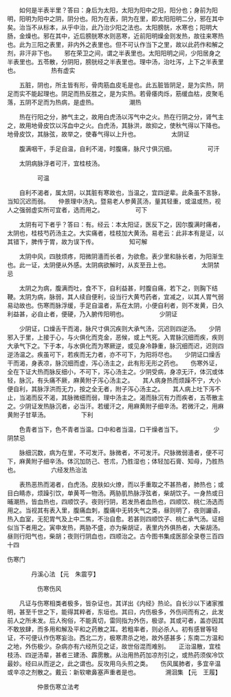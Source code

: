 <!-- { "loadSidebar": true } -->
　　如何是半表半里？答曰：身后为太阳，太阳为阳中之阳，阳分也；身前为阳明，阳明为阳中之阴，阴分也。阳为在表，阴为在里，即太阳阳明二分，邪在其中矣。治当不从标本，从乎中治，此乃治少阳之法也。太阳膀胱，水寒也；阳明大肠，金燥也。邪在其中，近后膀胱寒水则恶寒，近前阳明燥金则发热，故往来寒热也。此为三阳之表里，非内外之表里也。但不可认作当下之里，故以此药作和解之剂，非汗非下也。　　邪在荣卫之间，谓之半表里也。太阳阳明之间，少阳居身之半表里也。五苓散，分阴阳，膀胱经之半表里也。理中汤，治吐泻，上下之半表里也。
　　　　　热有虚实

　　五脏，阴也，所主皆有形，骨肉筋血皮毛是也。此五脏皆阴足，是为实热，阴足而实不能起理也。阴足而热反胜之，是为实热。若骨痿肉烁，筋缓血枯，皮聚毛落，五阴不足而为热病，是虚热。
　　　　　潮热

　　热在行阳之分，肺气主之，故用白虎汤以泻气中之火。热在行阴之分，肾气主之，故用地骨皮饮以泻血中之火。白虎汤，其脉洪，故抑之，使秋气得以下降也。地骨皮饮，其脉弦，故举之，使春气得以上升也。
　　　　　太阴证

　　腹满咽干，手足自温，自利不渴，时腹痛，脉尺寸俱沉细。
　　　　　可汗

　　太阴病脉浮者可汗，宜桂枝汤。

　　　　　可温

　　自利不渴者，属太阴，以其脏有寒故也，当温之，宜四逆辈。此条虽不言脉，当知沉迟而弱。　　仲景理中汤丸，暨易老人参黄芪汤，量其轻重，或温或热，视人之强弱虚实所可宜者，选而用之。
　　　　　可下

　　太阴有可下者乎？答曰：有。经云：本太阳证，医反下之，因尔腹满时痛者，太阴也，桂枝芍药汤主之。大实痛者，桂枝加大黄汤。易老云：此非本有是证，以其错下，脾传于胃，故为误下传。
　　　　　知可解

　　太阴中风，四肢烦疼，阳微阴濇而长者，为欲愈。表少里和脉长者，为阳渐生也。此一证，太阴便从外感。太阴病欲解时，从亥至丑上也。
　　　　　太阴禁忌

　　太阴之为病，腹满而吐，食不下，自利益甚，时腹自痛，若下之，则胸下结鞕。太阴为病，脉弱，其人续自便利，设当行大黄芍药者，宜减之，以其人胃气弱易动故也。伤寒而脉浮缓，手足自温者，系在太阴，小便自利者，则不发黄，日久利益甚，必自止者，便硬，乃入腑传阳明也。
　　　　　少阴证

　　少阴证，口燥舌干而渴，脉尺寸俱沉疾则大承气汤，沉迟则四逆汤。　　少阴邪入于里，上接于心，与火俱化而克金，恶候，或上气死。入胃脉沉细而疾，疾则大承气下之。下于本，与水俱化而为寒厥逆，或见身冷静重，脉沉细而迟，迟则四逆汤温之。疾虽可下，若疾而无力者，亦不可下，为阳将尽也。　　少阴证口燥舌干而渴，身表凉，脉沉细而虚，泻心汤主之，此有形无形之药也。　　伤寒外证，全在下证大热而脉反细小，不可下，泻心汤主之。少阴受病，身凉无汗，体沉或体轻，脉沉，有头痛不厥，麻黄附子泻心汤主之。　　其人病身热而烦躁不宁，大小便自利，其脉浮洪而无力，按之全无者，附子泻心汤主之。　　其人病上吐下泻不止，当渴而反不渴，其脉微细而弱，理中汤主之。渴而脉沉有力而疾者，五苓散主之。少阴证发热脉沉者，必当汗。若缓汗之，用麻黄附子细辛汤。若微汗之，用麻黄附子甘草汤。
　　　　　下利

　　色青者当下，色不青者当温。口中和者当温，口干燥者当下。
　　　　　少阴禁忌

　　脉细沉数，病为在里，不可发汗。脉微者，不可发汗。尺脉微弱濇者，便不可下，麻黄附子细辛汤。体沉加防己、苍朮，乃胜湿也；体轻加石膏、知母，乃胜热也。
　　　　　六经发热治法

　　表热恶热而渴者，白虎汤。皮肤如火燎，而以手重取之不甚热者，肺热也；或目白睛赤，烦躁引饮，单黄芩一物汤。两胁肌热脉浮弦者，柴胡饮子。一身热或日晡潮热，皆血热也，四顺饮子。夜则行阴，若发热者血热也，四顺饮、桃仁汤选而用之。当视其有表入里，腹痛血刺，腹痛中无转失气之类，昼则明了，夜则讝语，热入血室，无犯胃气及上中二焦，不治自愈。若甚则四顺饮子、桃仁承气汤。证相似当下者用之。寅申发热，两胁不盛，亦为柴胡证，表里内外俱热者，大柴胡汤。昼则行阳气也，柴胡；夜则行阴血也，四顺治之。古今图书集成医部全录卷三百四十四

伤寒门

　　　　丹溪心法 【元　朱震亨】

　　　　　伤寒伤风

　　凡证与伤寒相类者极多，皆杂证也，其详出《内经》热论。自长沙以下诸家推明，甚至千世之下，能得其粹者，东垣也。其曰，内伤极多，外伤间而有之，此发前人之所未发。后人徇俗，不能真切，雷同指为外伤，极谬。其或可者，盖亦因其不敢放肆，而多用和解及平和之药散之耳。若粗率者，则必杀人。初有感冒等轻证，不可便认作伤寒妄治。西北二方，极寒肃杀之地，故外感甚多；东南二方温和之地，外伤极少。杂病亦有六经所见之证，故世俗混而难别。　　正治温散，宜桂枝汤、四逆汤辈，甚者三建汤、霹雳散。从治用热药加凉剂引之，或热药须俟冷饮最妙。经曰从而逆之，此之谓也。反攻用乌头煎之类。　　伤风属肺者，多宜辛温或辛凉之剂散之。戴云：新软嗽鼻塞声重者是也。
　　　　溯洄集 【元　王履】

　　　　　仲景伤寒立法考

